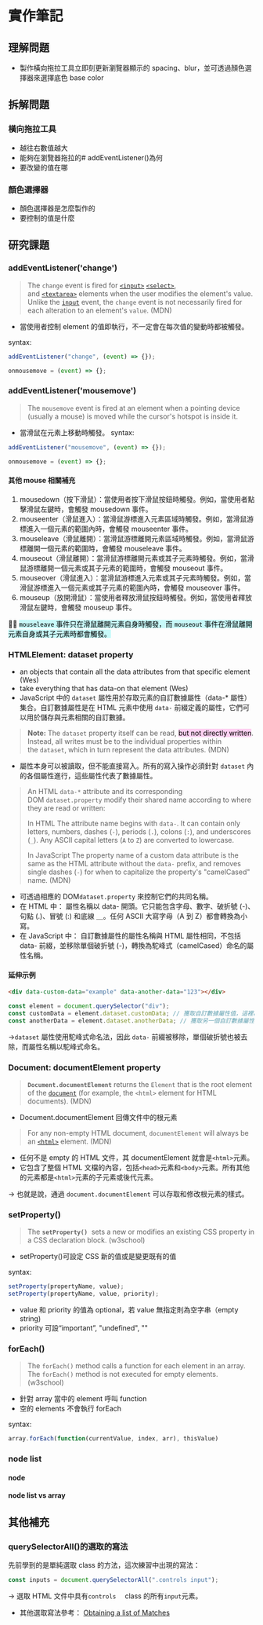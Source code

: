 # 實作筆記

## 理解問題

- 製作橫向拖拉工具立即刻更新瀏覽器顯示的 spacing、blur，並可透過顏色選擇器來選擇底色 base color

## 拆解問題

### 橫向拖拉工具

- 越往右數值越大
- 能夠在瀏覽器拖拉的# addEventListener()為何
- 要改變的值在哪

### 顏色選擇器

- 顏色選擇器是怎麼製作的
- 要控制的值是什麼

## 研究課題

### addEventListener('change')

> The `change` event is fired for [`<input>`](https://developer.mozilla.org/en-US/docs/Web/HTML/Element/input) [`<select>`](https://developer.mozilla.org/en-US/docs/Web/HTML/Element/select), and [`<textarea>`](https://developer.mozilla.org/en-US/docs/Web/HTML/Element/textarea) elements when the user modifies the element's value. Unlike the [`input`](https://developer.mozilla.org/en-US/docs/Web/API/HTMLElement/input_event "input") event, the `change` event is not necessarily fired for each alteration to an element's `value`. (MDN)

- 當使用者控制 element 的值即執行，不一定會在每次值的變動時都被觸發。

syntax:

```javascript
addEventListener("change", (event) => {});

onmousemove = (event) => {};
```

### addEventListener('mousemove')

> The `mousemove` event is fired at an element when a pointing device (usually a mouse) is moved while the cursor's hotspot is inside it.

- 當滑鼠在元素上移動時觸發。
  syntax:

```javascript
addEventListener("mousemove", (event) => {});

onmousemove = (event) => {};
```

#### 其他 mouse 相關補充

1. mousedown（按下滑鼠）：當使用者按下滑鼠按鈕時觸發。例如，當使用者點擊滑鼠左鍵時，會觸發 mousedown 事件。
2. mouseenter（滑鼠進入）：當滑鼠游標進入元素區域時觸發。例如，當滑鼠游標進入一個元素的範圍內時，會觸發 mouseenter 事件。
3. mouseleave（滑鼠離開）：當滑鼠游標離開元素區域時觸發。例如，當滑鼠游標離開一個元素的範圍時，會觸發 mouseleave 事件。
4. mouseout（滑鼠離開）：當滑鼠游標離開元素或其子元素時觸發。例如，當滑鼠游標離開一個元素或其子元素的範圍時，會觸發 mouseout 事件。
5. mouseover（滑鼠進入）：當滑鼠游標進入元素或其子元素時觸發。例如，當滑鼠游標進入一個元素或其子元素的範圍內時，會觸發 mouseover 事件。
6. mouseup（放開滑鼠）：當使用者釋放滑鼠按鈕時觸發。例如，當使用者釋放滑鼠左鍵時，會觸發 mouseup 事件。

🧝‍♀️ <mark style="background: #ABF7F7A6;">`mouseleave` 事件只在滑鼠離開元素自身時觸發，而 `mouseout` 事件在滑鼠離開元素自身或其子元素時都會觸發。</mark>

### HTMLElement: dataset property

- an objects that contain all the data attributes from that specific element (Wes)
- take everything that has data-on that element (Wes)
- JavaScript 中的 `dataset` 屬性用於存取元素的自訂數據屬性（data-\* 屬性）集合。自訂數據屬性是在 HTML 元素中使用 `data-` 前綴定義的屬性，它們可以用於儲存與元素相關的自訂數據。

> **Note:** The `dataset` property itself can be read, <mark style="background: #FFB8EBA6;">but not directly written</mark>. Instead, all writes must be to the individual properties within the `dataset`, which in turn represent the data attributes. (MDN)

- 屬性本身可以被讀取，但不能直接寫入。所有的寫入操作必須針對 `dataset` 內的各個屬性進行，這些屬性代表了數據屬性。

> An HTML `data-*` attribute and its corresponding DOM `dataset.property` modify their shared name according to where they are read or written:
>
> In HTML The attribute name begins with `data-`.
> It can contain only letters, numbers, dashes (`-`), periods (`.`), colons (`:`), and underscores (`_`). Any ASCII capital letters (`A` to `Z`) are converted to lowercase.
>
> In JavaScript
> The property name of a custom data attribute is the same as the HTML attribute without the `data-` prefix, and removes single dashes (`-`) for when to capitalize the property's "camelCased" name. (MDN)

- 可透過相應的 DOM`dataset.property` 來控制它們的共同名稱。
- 在 HTML 中： 屬性名稱以 data- 開頭。它只能包含字母、數字、破折號 (-)、句點 (.)、冒號 (:) 和底線 ＿。任何 ASCII 大寫字母（A 到 Z）都會轉換為小寫。
- 在 JavaScript 中： 自訂數據屬性的屬性名稱與 HTML 屬性相同，不包括 data- 前綴，並移除單個破折號 (-)，轉換為駝峰式（camelCased）命名的屬性名稱。

#### 延伸示例

```HTML
<div data-custom-data="example" data-another-data="123"></div>
```

```javascript
const element = document.querySelector("div");
const customData = element.dataset.customData; // 獲取自訂數據屬性值，這裡為 "example"
const anotherData = element.dataset.anotherData; // 獲取另一個自訂數據屬性值，這裡為 "123"
```

→`dataset` 屬性使用駝峰式命名法，因此 `data-` 前綴被移除，單個破折號也被去除，而屬性名稱以駝峰式命名。

### Document: documentElement property

> **`Document.documentElement`** returns the `Element` that is the root element of the [`document`](https://developer.mozilla.org/en-US/docs/Web/API/Document) (for example, the `<html>` element for HTML documents). (MDN)

- Document.documentElement 回傳文件中的根元素

> For any non-empty HTML document, `documentElement` will always be an [`<html>`](https://developer.mozilla.org/en-US/docs/Web/HTML/Element/html) element. (MDN)

- 任何不是 empty 的 HTML 文件，其 documentElement 就會是`<html>`元素。
- 它包含了整個 HTML 文檔的內容，包括`<head>`元素和`<body>`元素。所有其他的元素都是`<html>`元素的子元素或後代元素。

→ 也就是說，通過 `document.documentElement` 可以存取和修改根元素的樣式。

### setProperty()

> The **`setProperty()`**  sets a new or modifies an existing CSS property in a CSS declaration block. (w3school)

- setProperty()可設定 CSS 新的值或是變更既有的值

syntax:

```javascript
setProperty(propertyName, value);
setProperty(propertyName, value, priority);
```

- value 和 priority 的值為 optional，若 value 無指定則為空字串（empty string)
- priority 可設“important”, "undefined", ""

### forEach()

> The `forEach()` method calls a function for each element in an array.
> The `forEach()` method is not executed for empty elements. (w3school)

- 針對 array 當中的 element 呼叫 function
- 空的 elements 不會執行 forEach

syntax:

```javascript
array.forEach(function(currentValue, index, arr), thisValue)
```

### node list

#### node

#### node list vs array

## 其他補充

### querySelectorAll()的選取的寫法

先前學到的是單純選取 class 的方法，這次練習中出現的寫法：

```javascript
const inputs = document.querySelectorAll(".controls input");
```

→ 選取 HTML 文件中具有`controls`　 class 的所有`input`元素。

- 其他選取寫法參考：
  [Obtaining a list of Matches](https://developer.mozilla.org/en-US/docs/Web/API/Document/querySelectorAll#obtaining_a_list_of_matches)

